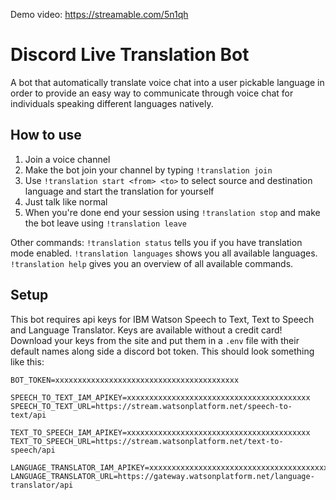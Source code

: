 Demo video: https://streamable.com/5n1qh

# Discord Live Translation Bot

A bot that automatically translate voice chat into a user pickable language in order to provide an easy way to communicate through voice chat for individuals speaking different languages natively.

## How to use

1. Join a voice channel
2. Make the bot join your channel by typing `!translation join`
3. Use `!translation start <from> <to>` to select source and destination language and start the translation for yourself
4. Just talk like normal
5. When you're done end your session using `!translation stop` and make the bot leave using `!translation leave`

Other commands:
`!translation status` tells you if you have translation mode enabled.
`!translation languages` shows you all available languages.
`!translation help` gives you an overview of all available commands.

## Setup
This bot requires api keys for IBM Watson Speech to Text, Text to Speech and Language Translator. Keys are available without a credit card!
Download your keys from the site and put them in a `.env` file with their default names along side a discord bot token. This should look something like this:

```
BOT_TOKEN=xxxxxxxxxxxxxxxxxxxxxxxxxxxxxxxxxxxxxxxxx

SPEECH_TO_TEXT_IAM_APIKEY=xxxxxxxxxxxxxxxxxxxxxxxxxxxxxxxxxxxxxxxxx
SPEECH_TO_TEXT_URL=https://stream.watsonplatform.net/speech-to-text/api

TEXT_TO_SPEECH_IAM_APIKEY=xxxxxxxxxxxxxxxxxxxxxxxxxxxxxxxxxxxxxxxxx
TEXT_TO_SPEECH_URL=https://stream.watsonplatform.net/text-to-speech/api

LANGUAGE_TRANSLATOR_IAM_APIKEY=xxxxxxxxxxxxxxxxxxxxxxxxxxxxxxxxxxxxxxxxx
LANGUAGE_TRANSLATOR_URL=https://gateway.watsonplatform.net/language-translator/api
```
